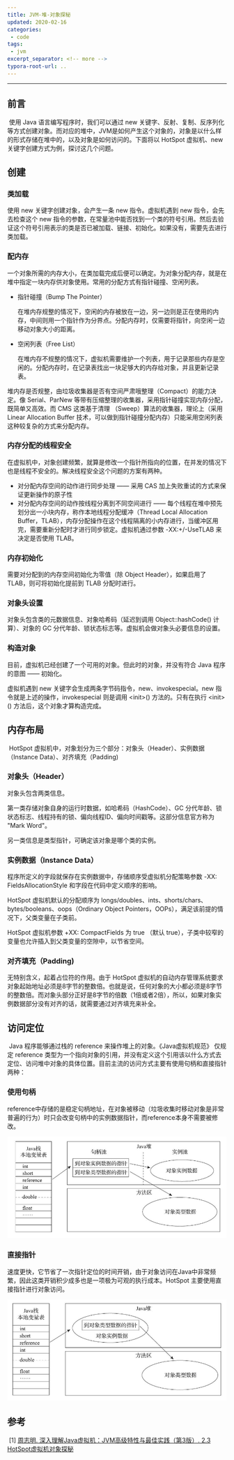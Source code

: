 ```yaml
---
title: JVM-堆-对象探秘
updated: 2020-02-16
categories: 
 - code
tags:
 - jvm
excerpt_separator: <!-- more -->
typora-root-url: ..
---
```


------

## 前言

​	使用 Java 语言编写程序时，我们可以通过 new 关键字、反射、复制、反序列化等方式创建对象。而对应的堆中，JVM是如何产生这个对象的，对象是以什么样的形式存储在堆中的，以及对象是如何访问的。下面将以 HotSpot 虚拟机、new 关键字创建方式为例，探讨这几个问题。
<!-- more -->

## 创建

### 类加载

使用 new 关键字创建对象，会产生一条 new 指令。虚拟机遇到 new 指令，会先去检查这个 new 指令的参数，在常量池中能否找到一个类的符号引用。然后去验证这个符号引用表示的类是否已被加载、链接、初始化。如果没有，需要先去进行类加载。

### 配内存

一个对象所需的内存大小，在类加载完成后便可以确定。为对象分配内存，就是在堆中指定一块内存供对象使用。常用的分配方式有指针碰撞、空闲列表。

- 指针碰撞（Bump The Pointer）

  在堆内存规整的情况下，空闲的内存被放在一边，另一边则是正在使用的内存，中间则用一个指针作为分界点。分配内存时，仅需要将指针，向空闲一边移动对象大小的距离。

- 空闲列表（Free List）

  在堆内存不规整的情况下，虚拟机需要维护一个列表，用于记录那些内存是空闲的。分配内存时，在记录表找出一块足够大的内存给对象，并且更新记录表。

堆内存是否规整，由垃圾收集器是否有空间严肃哦整理（Compact）的能力决定。像 Serial、ParNew 等带有压缩整理的收集器，采用指针碰撞实现内存分配，既简单又高效。而 CMS 这类基于清理 （Sweep）算法的收集器，理论上（采用 Linear Allocation Buffer 技术，可以做到指针碰撞分配内存）只能采用空闲列表这种较复杂的方式来分配内存。

### 内存分配的线程安全

在虚拟机中，对象创建频繁，就算是修改一个指针所指向的位置，在并发的情况下也是线程不安全的。解决线程安全这个问题的方案有两种。

- 对分配内存空间的动作进行同步处理 —— 采用 CAS 加上失败重试的方式来保证更新操作的原子性
- 对分配内存空间的动作按线程分离到不同空间进行 —— 每个线程在堆中预先划分出一小块内存，称作本地线程分配缓冲（Thread Local Allocation Buffer，TLAB），内存分配操作在这个线程隔离的小内存进行，当缓冲区用完，需要重新分配时才进行同步锁定。虚拟机通过参数 -XX:+/-UseTLAB 来决定是否使用 TLAB。

### 内存初始化

需要对分配到的内存空间初始化为零值（除 Object Header），如果启用了 TLAB，则可将初始化提前到 TLAB 分配时进行。

### 对象头设置

对象头包含类的元数据信息、对象哈希码（延迟到调用 Object::hashCode() 计算）、对象的 GC 分代年龄、锁状态标志等。虚拟机会做对象头必要信息的设置。

### 构造对象

目前，虚拟机已经创建了一个可用的对象。但此时的对象，并没有符合 Java 程序的意图 —— 初始化。

虚拟机遇到 new 关键字会生成两条字节码指令，new、invokespecial。new 指令就是上述的操作，invokespecial 则是调用 \<init\>() 方法的。只有在执行 <init\>() 方法后，这个对象才算构造完成。

## 内存布局

​	HotSpot 虚拟机中，对象划分为三个部分：对象头（Header）、实例数据（Instance Data）、对齐填充（Padding)

### 对象头（Header）

对象头包含两类信息。

第一类存储对象自身的运行时数据，如哈希码（HashCode）、GC 分代年龄、锁状态标志、线程持有的锁、偏向线程ID、偏向时间戳等。这部分信息官方称为 "Mark Word"。

另一类信息是类型指针，可确定该对象是哪个类的实例。

### 实例数据（Instance Data）

程序所定义的字段就保存在实例数据中，存储顺序受虚拟机分配策略参数 -XX: FieldsAllocationStyle 和字段在代码中定义顺序的影响。

HotSpot 虚拟机默认的分配顺序为 longs/doubles、ints、shorts/chars、bytes/booleans、oops（Ordinary Object Pointers，OOPs），满足该前提的情况下，父类变量在子类前。

HotSpot 虚拟机参数 +XX: CompactFields 为 true （默认 true），子类中较窄的变量也允许插入到父类变量的空隙中，以节省空间。

### 对齐填充（Padding)

无特别含义，起着占位符的作用。由于 HotSpot 虚拟机的自动内存管理系统要求对象起始地址必须是8字节的整数倍。也就是说，任何对象的大小都必须是8字节的整数倍。而对象头部分正好是8字节的倍数（1倍或者2倍），所以，如果对象实例数据部分没有对齐的话，就需要通过对齐填充来补全。

## 访问定位

​	Java 程序能够通过栈的 reference 来操作堆上的对象。《Java虚拟机规范》 仅规定 reference 类型为一个指向对象的引用，并没有定义这个引用该以什么方式去定位、访问堆中对象的具体位置。目前主流的访问方式主要有使用句柄和直接指针两种：

### 使用句柄

reference中存储的是稳定句柄地址，在对象被移动（垃圾收集时移动对象是非常普遍的行为）时只会改变句柄中的实例数据指针，而reference本身不需要被修改。

![使用句柄访问对象](/assets/post/2020-02-15-JVM-堆-对象/images/access-object-with-handle.PNG)

### 直接指针

速度更快，它节省了一次指针定位的时间开销，由于对象访问在Java中非常频繁，因此这类开销积少成多也是一项极为可观的执行成本。HotSpot 主要使用直接指针进行对象访问。

![使用直接引用访问对象](/assets/post/2020-02-15-JVM-堆-对象/images/access-object-with-direct-reference.PNG)

## 参考

​	\[1\] [周志明. 深入理解Java虚拟机：JVM高级特性与最佳实践（第3版）.  2.3 HotSpot虚拟机对象探秘](<https://book.douban.com/subject/34907497/>)



